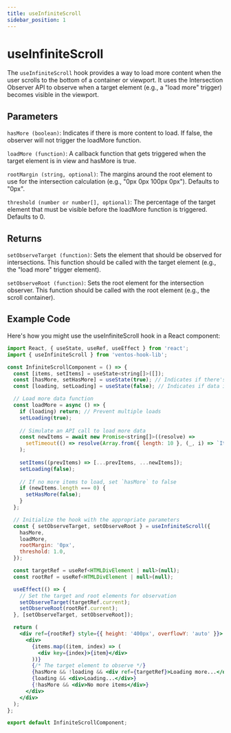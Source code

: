 ```yaml
---
title: useInfiniteScroll
sidebar_position: 1
---
```


# useInfiniteScroll

The `useInfiniteScroll` hook provides a way to load more content when the user scrolls to the bottom of a container or viewport. It uses the Intersection Observer API to observe when a target element (e.g., a "load more" trigger) becomes visible in the viewport.

## Parameters

`hasMore (boolean)`: Indicates if there is more content to load. If false, the observer will not trigger the loadMore function.

`loadMore (function)`: A callback function that gets triggered when the target element is in view and hasMore is true.

`rootMargin (string, optional)`: The margins around the root element to use for the intersection calculation (e.g., "0px 0px 100px 0px"). Defaults to "0px".

`threshold (number or number[], optional)`: The percentage of the target element that must be visible before the loadMore function is triggered. Defaults to 0.

## Returns

`setObserveTarget (function)`: Sets the element that should be observed for intersections. This function should be called with the target element (e.g., the "load more" trigger element).

`setObserveRoot (function)`: Sets the root element for the intersection observer. This function should be called with the root element (e.g., the scroll container).

## Example Code

Here's how you might use the useInfiniteScroll hook in a React component:

```jsx
import React, { useState, useRef, useEffect } from 'react';
import { useInfiniteScroll } from 'ventos-hook-lib';

const InfiniteScrollComponent = () => {
  const [items, setItems] = useState<string[]>([]);
  const [hasMore, setHasMore] = useState(true); // Indicates if there's more data to load
  const [loading, setLoading] = useState(false); // Indicates if data is currently loading

  // Load more data function
  const loadMore = async () => {
    if (loading) return; // Prevent multiple loads
    setLoading(true);
    
    // Simulate an API call to load more data
    const newItems = await new Promise<string[]>((resolve) =>
      setTimeout(() => resolve(Array.from({ length: 10 }, (_, i) => `Item ${i + items.length + 1}`)), 1000)
    );
    
    setItems((prevItems) => [...prevItems, ...newItems]);
    setLoading(false);
    
    // If no more items to load, set `hasMore` to false
    if (newItems.length === 0) {
      setHasMore(false);
    }
  };

  // Initialize the hook with the appropriate parameters
  const { setObserveTarget, setObserveRoot } = useInfiniteScroll({
    hasMore,
    loadMore,
    rootMargin: '0px',
    threshold: 1.0,
  });

  const targetRef = useRef<HTMLDivElement | null>(null);
  const rootRef = useRef<HTMLDivElement | null>(null);

  useEffect(() => {
    // Set the target and root elements for observation
    setObserveTarget(targetRef.current);
    setObserveRoot(rootRef.current);
  }, [setObserveTarget, setObserveRoot]);

  return (
    <div ref={rootRef} style={{ height: '400px', overflowY: 'auto' }}>
      <div>
        {items.map((item, index) => (
          <div key={index}>{item}</div>
        ))}
        {/* The target element to observe */}
        {hasMore && !loading && <div ref={targetRef}>Loading more...</div>}
        {loading && <div>Loading...</div>}
        {!hasMore && <div>No more items</div>}
      </div>
    </div>
  );
};

export default InfiniteScrollComponent;
```